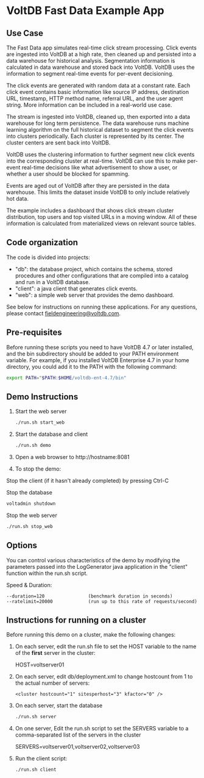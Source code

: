 # VoltDB Fast Data Example App

Use Case
--------

The Fast Data app simulates real-time click stream processing. Click events are
ingested into VoltDB at a high rate, then cleaned up and persisted into a data
warehouse for historical analysis. Segmentation information is calculated in
data warehouse and stored back into VoltDB. VoltDB uses the information to
segment real-time events for per-event decisioning.

The click events are generated with random data at a constant rate. Each click
event contains basic information like source IP address, destination URL,
timestamp, HTTP method name, referral URL, and the user agent string. More
information can be included in a real-world use case.

The stream is ingested into VoltDB, cleaned up, then exported into a data
warehouse for long term persistence. The data warehouse runs machine learning
algorithm on the full historical dataset to segment the click events into
clusters periodically. Each cluster is represented by its center. The cluster
centers are sent back into VoltDB.

VoltDB uses the clustering information to further segment new click events into
the corresponding cluster at real-time. VoltDB can use this to make per-event
real-time decisions like what advertisement to show a user, or whether a user
should be blocked for spamming.

Events are aged out of VoltDB after they are persisted in the data
warehouse. This limits the dataset inside VoltDB to only include relatively hot
data.

The example includes a dashboard that shows click stream cluster distribution,
top users and top visited URLs in a moving window. All of these information is
calculated from materialized views on relevant source tables.

Code organization
-----------------

The code is divided into projects:

- "db": the database project, which contains the schema, stored procedures and
  other configurations that are compiled into a catalog and run in a VoltDB
  database.
- "client": a java client that generates click events.
- "web": a simple web server that provides the demo dashboard.

See below for instructions on running these applications.  For any questions,
please contact fieldengineering@voltdb.com.

Pre-requisites
--------------

Before running these scripts you need to have VoltDB 4.7 or later installed, and
the bin subdirectory should be added to your PATH environment variable.  For
example, if you installed VoltDB Enterprise 4.7 in your home directory, you
could add it to the PATH with the following command:
```bash
export PATH="$PATH:$HOME/voltdb-ent-4.7/bin"
```

Demo Instructions
-----------------

1. Start the web server
    ```bash
    ./run.sh start_web
    ```

2. Start the database and client
    ```bash
    ./run.sh demo
    ```

3. Open a web browser to http://hostname:8081

4. To stop the demo:

Stop the client (if it hasn't already completed) by pressing Ctrl-C

Stop the database
```bash
voltadmin shutdown
```

Stop the web server
```bash
./run.sh stop_web
```

Options
-------

You can control various characteristics of the demo by modifying the parameters
passed into the LogGenerator java application in the "client" function within
the run.sh script.

Speed & Duration:

    --duration=120                (benchmark duration in seconds)
    --ratelimit=20000             (run up to this rate of requests/second)


Instructions for running on a cluster
-------------------------------------

Before running this demo on a cluster, make the following changes:

1. On each server, edit the run.sh file to set the HOST variable to the name of
   the **first** server in the cluster:

    HOST=voltserver01

2. On each server, edit db/deployment.xml to change hostcount from 1 to the
   actual number of servers:
    ```
    <cluster hostcount="1" sitesperhost="3" kfactor="0" />
    ```

4. On each server, start the database
    ```bash
    ./run.sh server
    ```

5. On one server, Edit the run.sh script to set the SERVERS variable to a
   comma-separated list of the servers in the cluster

    SERVERS=voltserver01,voltserver02,voltserver03

6. Run the client script:
    ```bash
    ./run.sh client
    ```
